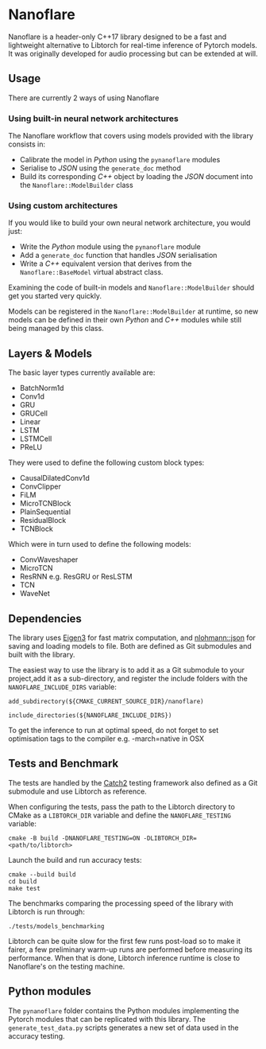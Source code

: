 # Nanoflare

Nanoflare is a header-only C++17 library designed to be a fast and lightweight alternative to Libtorch for real-time inference of Pytorch models. It was originally developed for audio processing but can be extended at will.

## Usage

There are currently 2 ways of using Nanoflare

### Using built-in neural network architectures

The Nanoflare workflow that covers using models provided with the library consists in:
* Calibrate the model in *Python* using the `pynanoflare` modules
* Serialise to *JSON* using the `generate_doc` method
* Build its corresponding *C++* object by loading the *JSON* document into the `Nanoflare::ModelBuilder` class

### Using custom architectures

If you would like to build your own neural network architecture, you would just:
* Write the *Python* module using the `pynanoflare` module
* Add a `generate_doc` function that handles *JSON* serialisation
* Write a *C++* equivalent version that derives from the `Nanoflare::BaseModel` virtual abstract class.

Examining the code of built-in models and `Nanoflare::ModelBuilder` should get you started very quickly.

Models can be registered in the `Nanoflare::ModelBuilder` at runtime, so new models can be defined in their own *Python* and *C++* modules while still being managed by this class.

## Layers & Models

The basic layer types currently available are:

* BatchNorm1d
* Conv1d
* GRU
* GRUCell
* Linear
* LSTM
* LSTMCell
* PReLU

They were used to define the following custom block types:

* CausalDilatedConv1d
* ConvClipper
* FiLM
* MicroTCNBlock
* PlainSequential
* ResidualBlock
* TCNBlock

Which were in turn used to define the following models:

* ConvWaveshaper
* MicroTCN
* ResRNN e.g. ResGRU or ResLSTM
* TCN
* WaveNet

## Dependencies

The library uses [Eigen3](https://gitlab.com/libeigen/eigen.git) for fast matrix computation, and [nlohmann::json](https://github.com/nlohmann/json.git) for saving and loading models to file. Both are defined as Git submodules and built with the library.

The easiest way to use the library is to add it as a Git submodule to your project,add it as a sub-directory, and register the include folders with the `NANOFLARE_INCLUDE_DIRS` variable:

```
add_subdirectory(${CMAKE_CURRENT_SOURCE_DIR}/nanoflare)

include_directories(${NANOFLARE_INCLUDE_DIRS})
```

To get the inference to run at optimal speed, do not forget to set optimisation tags to the compiler e.g. -march=native in OSX

## Tests and Benchmark

The tests are handled by the [Catch2](https://github.com/catchorg/Catch2.git) testing framework also defined as a Git submodule and use Libtorch as reference.

When configuring the tests, pass the path to the Libtorch directory to CMake as a `LIBTORCH_DIR` variable and define the `NANOFLARE_TESTING` variable:

```
cmake -B build -DNANOFLARE_TESTING=ON -DLIBTORCH_DIR=<path/to/libtorch>
```

Launch the build and run accuracy tests:

```
cmake --build build
cd build
make test
```

The benchmarks comparing the processing speed of the library with Libtorch is run through:

```
./tests/models_benchmarking
```

Libtorch can be quite slow for the first few runs post-load so to make it fairer, a few preliminary warm-up runs are performed before measuring its performance. When that is done, Libtorch inference runtime is close to Nanoflare's on the testing machine.

## Python  modules

The `pynanoflare` folder contains the Python modules implementing the Pytorch modules that can be replicated with this library. The `generate_test_data.py` scripts generates a new set of data used in the accuracy testing.